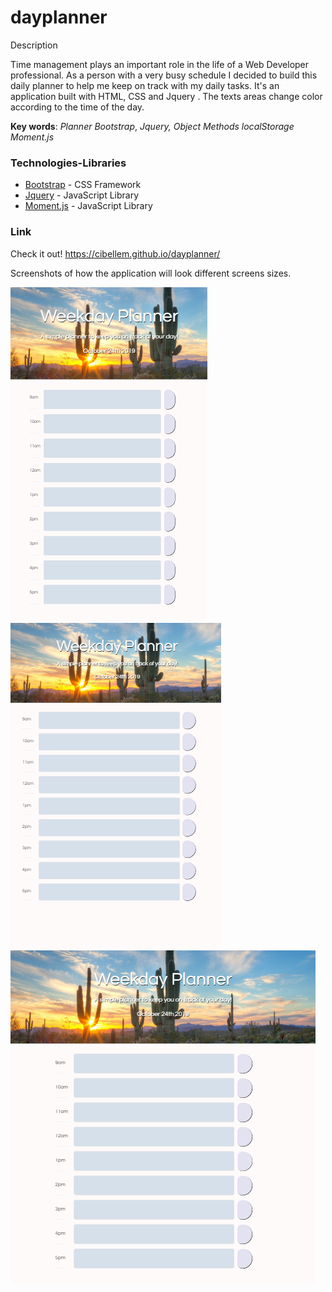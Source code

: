 # dayplanner

Description

Time management plays an important role in the life of a Web Developer  professional. As a person with a very busy schedule I decided to build this daily planner to help me keep on track with my daily tasks. It's an application built with HTML, CSS and Jquery . The texts areas change color according to the time of the day.

**Key words**: 
*Planner*
*Bootstrap*,
*Jquery,*
*Object Methods*
*localStorage*
*Moment.js*


### Technologies-Libraries
- [Bootstrap](https://getbootstrap.com/) - CSS Framework
- [Jquery](https://jquery.com/) - JavaScript Library 
- [Moment.js](https://momentjs.com/) - JavaScript Library 


### Link
Check it out! 
https://cibellem.github.io/dayplanner/

Screenshots of how the application will look different screens sizes. 

![640px](assets/screenshots/640px.png) <br>
![780px](assets/screenshots/780px.png) <br>
![980px](assets/screenshots/980px.png) <br>

